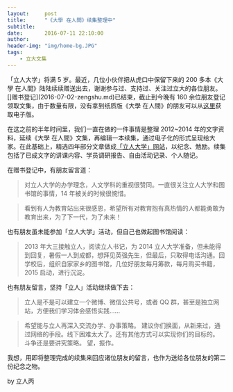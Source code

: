 ```yaml
---
layout:     post
title:      "《大學 在人間》续集整理中"
subtitle:  
date:       2016-07-11 22:10:00
author:     
header-img: "img/home-bg.JPG"
tags:
    - 立大文集
---
```


「立人大学」将满 5 岁。最近，几位小伙伴把从虎口中保留下来的 200 多本《大學 在人間》陆陆续续赠送出去，谢谢参与过、支持过、关注过立大的各位朋友。[]赠书登记](2016-07-02-zengshu.md)已结束，截止到今晚有 160 余位朋友登记领取文集，由于数量有限，没有拿到纸质版《大學 在人間》的朋友可以从[这里](https://github.com/LirenCollege/LRC/releases)获取电子版。

在这之前的半年时间里，我们一直在做的一件事情是整理 2012~2014 年的文字资料，延续《大學 在人間》文集，再编辑一本续集，通过电子化的形式呈现给大家。在此基础上，精选四年部分文章做成[「立人大学」网站](https://lirencollege.github.io)，以纪念、勉励。续集包括了已成文字的讲课内容、学员调研报告、自由活动记录、个人随记。

在赠书登记中，有朋友留言道：

> 对立人大学的办学理念，人文学科的重视很赞同。一直很关注立人大学和图书馆的事情，14 年被关的时候很惋惜。

> 看到有人为教育站出来很感恩，希望所有对教育抱有真热情的人都能勇敢为教育出来，为了下一代，为了未来！

也有朋友虽未能参加「立人大学」活动，但自己也做起图书馆阅读：

> 2013 年大三接触立人，阅读立人书记，为 2014 立人大学准备，但未能得到回复，暑假一人到成都，想拜见英强先生，但最后，只取得电话沟通。回学校后，组织自家家乡的图书馆，几位好朋友每月筹款，每月购买书籍，2015 启动，进行沉淀。

也有朋友留言，坚持「立人」活动继续做下去：
> 立人是不是可以建立一个微博、微信公共号，或者 QQ 群，甚至是独立网站，方便我们学习体会感悟实践……

> 希望能与立人再深入交流办学、办事策略。
建议你们换面，从新来过，通过网络的手段。线下困难太大了。还有其他方式可以实现你们的目标的。
斗争还是要讲究策略。
望，振作。

我想，用即将整理完成的续集来回应诸位朋友的留言，也作为送给各位朋友的第二份纪念之物。

by 立人丙
